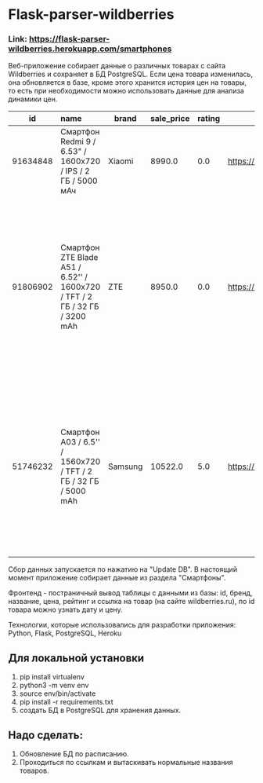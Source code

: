 # Flask-parser-wildberries

### Link: https://flask-parser-wildberries.herokuapp.com/smartphones

Веб-приложение собирает данные о различных товарах с сайта Wildberries и сохраняет в БД PostgreSQL. Если цена товара изменилась, она обновляется в базе, кроме этого хранится история цен на товары, то есть при необходимости можно использовать данные для анализа динамики цен.


|  id      |       name       |   brand    | sale_price | rating |      link      | history |
|----------|:-----------------|------------|------------|--------|----------------|-----------|
| 91634848 | Смартфон Redmi 9 / 6.53" / 1600х720 / IPS / 2 ГБ / 5000 мАч | Xiaomi | 8990.0 | 0.0 | https://www.wildberries.ru/catalog/91634848/detail.aspx | {"1657021725": 8990.0} |
| 91806902 | Смартфон ZTE Blade A51 / 6.52'' / 1600x720 / TFT / 2 ГБ / 32 ГБ / 3200 mAh | ZTE | 8950.0 | 0.0 | https://www.wildberries.ru/catalog/91806902/detail.aspx | {"1657021725": 8950.0, "1657628288": 8950.0, "1657796622": 8950.0, "1657814910": 8950.0, "1658070934": 8950.0, "1658077141": 8950.0, "1658145638": 8950.0, "1658226766": 8950.0, "1658402575": 8950.0} |
| 51746232 | Смартфон A03 / 6.5'' / 1560x720 / TFT / 2 ГБ / 32 ГБ / 5000 mAh | Samsung | 10522.0 | 5.0 | https://www.wildberries.ru/catalog/51746232/detail.aspx | {"1657629913": 10806.0, "1657796622": 10806.0, "1657814910": 10806.0, "1658070517": 10522.0, "1658070934": 10522.0, "1658077141": 10522.0, "1658145638": 10522.0, "1658226766": 10522.0, "1658402575": 10522.0} |

Сбор данных запускается по нажатию на "Update DB". В настоящий момент приложение собирает данные из раздела "Смартфоны".

Фронтенд - постраничный вывод таблицы с данными из базы: id, бренд, название, цена, рейтинг и ссылка на товар (на сайте wildberries.ru), по id товара можно узнать дату и цену.

Технологии, которые использовались для разработки приложения: Python, Flask, PostgreSQL, Heroku


## Для локальной установки
1. pip install virtualenv
2. python3 -m venv env 
3. source env/bin/activate
4. pip install -r requirements.txt
5. создать БД в PostgreSQL для хранения данных. 


## Надо сделать:
1. Обновление БД по расписанию.
2. Проходиться по ссылкам и вытаскивать нормальные названия товаров.